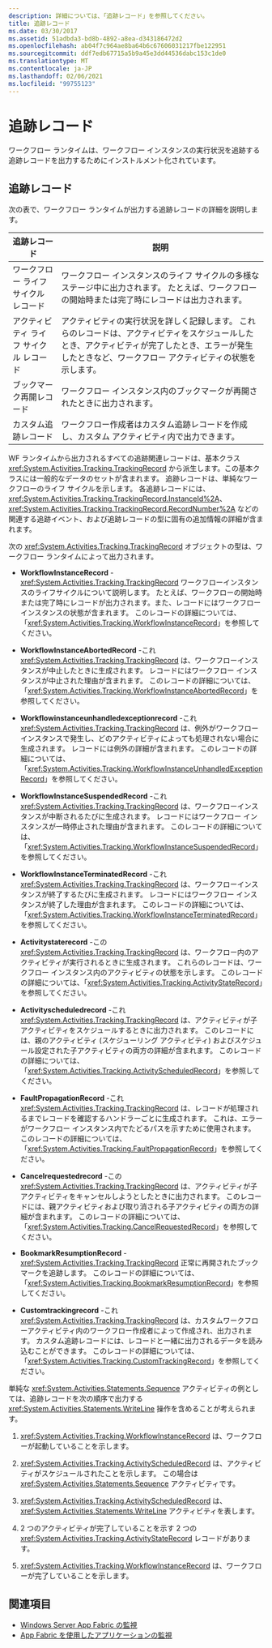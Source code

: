 ```yaml
---
description: 詳細については、「追跡レコード」を参照してください。
title: 追跡レコード
ms.date: 03/30/2017
ms.assetid: 51adbda3-bd8b-4892-a8ea-d343186472d2
ms.openlocfilehash: ab04f7c964ae8ba64b6c67606031217fbe122951
ms.sourcegitcommit: ddf7edb67715a5b9a45e3dd44536dabc153c1de0
ms.translationtype: MT
ms.contentlocale: ja-JP
ms.lasthandoff: 02/06/2021
ms.locfileid: "99755123"
---
```

# <a name="tracking-records"></a>追跡レコード

ワークフロー ランタイムは、ワークフロー インスタンスの実行状況を追跡する追跡レコードを出力するためにインストルメント化されています。  
  
## <a name="tracking-records"></a>追跡レコード  

 次の表で、ワークフロー ランタイムが出力する追跡レコードの詳細を説明します。  
  
|追跡レコード|説明|  
|---------------------|-----------------|  
|ワークフロー ライフ サイクル レコード|ワークフロー インスタンスのライフ サイクルの多様なステージ中に出力されます。 たとえば、ワークフローの開始時または完了時にレコードは出力されます。|  
|アクティビティ ライフ サイクル レコード|アクティビティの実行状況を詳しく記録します。 これらのレコードは、アクティビティをスケジュールしたとき、アクティビティが完了したとき、エラーが発生したときなど、ワークフロー アクティビティの状態を示します。|  
|ブックマーク再開レコード|ワークフロー インスタンス内のブックマークが再開されたときに出力されます。|  
|カスタム追跡レコード|ワークフロー作成者はカスタム追跡レコードを作成し、カスタム アクティビティ内で出力できます。|  
  
 WF ランタイムから出力されるすべての追跡関連レコードは、基本クラス <xref:System.Activities.Tracking.TrackingRecord> から派生します。この基本クラスには一般的なデータのセットが含まれます。 追跡レコードは、単純なワークフローのライフ サイクルを示します。 各追跡レコードには、<xref:System.Activities.Tracking.TrackingRecord.InstanceId%2A>、<xref:System.Activities.Tracking.TrackingRecord.RecordNumber%2A> などの関連する追跡イベント、および追跡レコードの型に固有の追加情報の詳細が含まれます。  
  
 次の <xref:System.Activities.Tracking.TrackingRecord> オブジェクトの型は、ワークフロー ランタイムによって出力されます。  
  
- **WorkflowInstanceRecord** - <xref:System.Activities.Tracking.TrackingRecord> ワークフローインスタンスのライフサイクルについて説明します。 たとえば、ワークフローの開始時または完了時にレコードが出力されます。また、レコードにはワークフロー インスタンスの状態が含まれます。 このレコードの詳細については、「<xref:System.Activities.Tracking.WorkflowInstanceRecord>」を参照してください。  
  
- **WorkflowInstanceAbortedRecord** -これ <xref:System.Activities.Tracking.TrackingRecord> は、ワークフローインスタンスが中止したときに生成されます。 レコードにはワークフロー インスタンスが中止された理由が含まれます。 このレコードの詳細については、「<xref:System.Activities.Tracking.WorkflowInstanceAbortedRecord>」を参照してください。  
  
- **Workflowinstanceunhandledexceptionrecord** -これ <xref:System.Activities.Tracking.TrackingRecord> は、例外がワークフローインスタンスで発生し、どのアクティビティによっても処理されない場合に生成されます。 レコードには例外の詳細が含まれます。 このレコードの詳細については、「<xref:System.Activities.Tracking.WorkflowInstanceUnhandledExceptionRecord>」を参照してください。  
  
- **WorkflowInstanceSuspendedRecord** -これ <xref:System.Activities.Tracking.TrackingRecord> は、ワークフローインスタンスが中断されるたびに生成されます。 レコードにはワークフロー インスタンスが一時停止された理由が含まれます。 このレコードの詳細については、「<xref:System.Activities.Tracking.WorkflowInstanceSuspendedRecord>」を参照してください。  
  
- **WorkflowInstanceTerminatedRecord** -これ <xref:System.Activities.Tracking.TrackingRecord> は、ワークフローインスタンスが終了するたびに生成されます。 レコードにはワークフロー インスタンスが終了した理由が含まれます。 このレコードの詳細については、「<xref:System.Activities.Tracking.WorkflowInstanceTerminatedRecord>」を参照してください。  
  
- **Activitystaterecord** -この <xref:System.Activities.Tracking.TrackingRecord> は、ワークフロー内のアクティビティが実行されるときに生成されます。 これらのレコードは、ワークフロー インスタンス内のアクティビティの状態を示します。 このレコードの詳細については、「<xref:System.Activities.Tracking.ActivityStateRecord>」を参照してください。  
  
- **Activityscheduledrecord** -これ <xref:System.Activities.Tracking.TrackingRecord> は、アクティビティが子アクティビティをスケジュールするときに出力されます。 このレコードには、親のアクティビティ (スケジューリング アクティビティ) およびスケジュール設定された子アクティビティの両方の詳細が含まれます。 このレコードの詳細については、「<xref:System.Activities.Tracking.ActivityScheduledRecord>」を参照してください。  
  
- **FaultPropagationRecord** -これ <xref:System.Activities.Tracking.TrackingRecord> は、レコードが処理されるまでレコードを確認するハンドラーごとに生成されます。 これは、エラーがワークフロー インスタンス内でたどるパスを示すために使用されます。 このレコードの詳細については、「<xref:System.Activities.Tracking.FaultPropagationRecord>」を参照してください。  
  
- **Cancelrequestedrecord** -この <xref:System.Activities.Tracking.TrackingRecord> は、アクティビティが子アクティビティをキャンセルしようとしたときに出力されます。 このレコードには、親アクティビティおよび取り消される子アクティビティの両方の詳細が含まれます。 このレコードの詳細については、「<xref:System.Activities.Tracking.CancelRequestedRecord>」を参照してください。  
  
- **BookmarkResumptionRecord** - <xref:System.Activities.Tracking.TrackingRecord> 正常に再開されたブックマークを追跡します。 このレコードの詳細については、「<xref:System.Activities.Tracking.BookmarkResumptionRecord>」を参照してください。  
  
- **Customtrackingrecord** -これ <xref:System.Activities.Tracking.TrackingRecord> は、カスタムワークフローアクティビティ内のワークフロー作成者によって作成され、出力されます。 カスタム追跡レコードには、レコードと一緒に出力されるデータを読み込むことができます。 このレコードの詳細については、「<xref:System.Activities.Tracking.CustomTrackingRecord>」を参照してください。  
  
 単純な <xref:System.Activities.Statements.Sequence> アクティビティの例としては、追跡レコードを次の順序で出力する <xref:System.Activities.Statements.WriteLine> 操作を含めることが考えられます。  
  
1. <xref:System.Activities.Tracking.WorkflowInstanceRecord> は、ワークフローが起動していることを示します。  
  
2. <xref:System.Activities.Tracking.ActivityScheduledRecord> は、アクティビティがスケジュールされたことを示します。 この場合は <xref:System.Activities.Statements.Sequence> アクティビティです。  
  
3. <xref:System.Activities.Tracking.ActivityScheduledRecord> は、<xref:System.Activities.Statements.WriteLine> アクティビティを表します。  
  
4. 2 つのアクティビティが完了していることを示す 2 つの <xref:System.Activities.Tracking.ActivityStateRecord> レコードがあります。  
  
5. <xref:System.Activities.Tracking.WorkflowInstanceRecord> は、ワークフローが完了していることを示します。  
  
## <a name="see-also"></a>関連項目

- [Windows Server App Fabric の監視](/previous-versions/appfabric/ee677251(v=azure.10))
- [App Fabric を使用したアプリケーションの監視](/previous-versions/appfabric/ee677276(v=azure.10))
